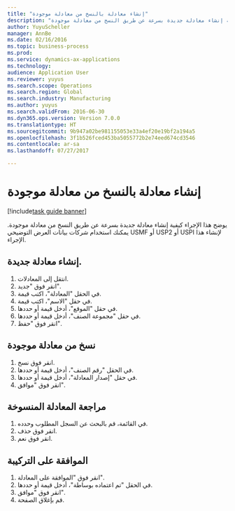 ```yaml
--- 
title: "إنشاء معادلة بالنسخ من معادلة موجودة"
description: "يوضح هذا الإجراء كيفية إنشاء معادلة جديدة بسرعة عن طريق النسخ من معادلة موجودة."
author: YuyuScheller
manager: AnnBe
ms.date: 02/16/2016
ms.topic: business-process
ms.prod: 
ms.service: dynamics-ax-applications
ms.technology: 
audience: Application User
ms.reviewer: yuyus
ms.search.scope: Operations
ms.search.region: Global
ms.search.industry: Manufacturing
ms.author: yuyus
ms.search.validFrom: 2016-06-30
ms.dyn365.ops.version: Version 7.0.0
ms.translationtype: HT
ms.sourcegitcommit: 9b947a02be981155053e33a4ef20e19bf2a194a5
ms.openlocfilehash: 3f1b526fced453ba5055772b2e74eed674cd3546
ms.contentlocale: ar-sa
ms.lasthandoff: 07/27/2017

---
```

# <a name="create-a-formula-by-copying-from-an-existing-formula"></a>إنشاء معادلة بالنسخ من معادلة موجودة

[!include[task guide banner](../../includes/task-guide-banner.md)]

يوضح هذا الإجراء كيفية إنشاء معادلة جديدة بسرعة عن طريق النسخ من معادلة موجودة. يمكنك استخدام شركات بيانات العرض التوضيحي USMF أو USP2 أو USPI لإنشاء هذا الإجراء.


## <a name="create-a-new-formula"></a>إنشاء معادلة جديدة.
1. انتقل إلى المعادلات.
2. انقر فوق "جديد".
3. في الحقل "المعادلة"، اكتب قيمة.
4. في حقل "الاسم"، اكتب قيمة.
5. في حقل "الموقع"، أدخل قيمة أو حددها.
6. في حقل "مجموعة الصنف"، أدخل قيمة أو حددها.
7. انقر فوق "حفظ".

## <a name="copy-from-an-existing-formula"></a>نسخ من معادلة موجودة
1. انقر فوق نسخ.
2. في الحقل "رقم الصنف"، أدخل قيمة أو حددها.
3. في حقل "إصدار المعادلة"، أدخل قيمة أو حددها.
4. انقر فوق "موافق".

## <a name="revise-the-copied-formula"></a>مراجعة المعادلة المنسوخة
1. في القائمة، قم بالبحث عن السجل المطلوب وحدده.
2. انقر فوق حذف.
3. انقر فوق نعم.

## <a name="approve-formula"></a>الموافقة على التركيبة
1. انقر فوق "الموافقة على المعادلة".
2. في الحقل "تم اعتماده بوساطة"، أدخل قيمة أو حددها.
3. انقر فوق "موافق".
4. قم بإغلاق الصفحة.


